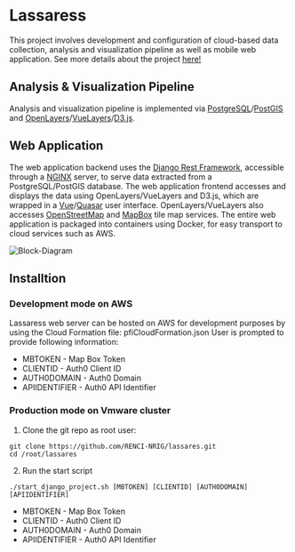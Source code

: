 # Lassaress
This project involves development and configuration of cloud-based data collection, analysis and visualization pipeline as well as mobile web application. See more details about the project [here!](http://nrig.renci.org/project/lassaress/)

## Analysis & Visualization Pipeline
Analysis and visualization pipeline is implemented via [PostgreSQL](https://www.postgresql.org/)/[PostGIS](https://postgis.net/) and [OpenLayers](https://openlayers.org/)/[VueLayers](https://vuelayers.github.io/#/)/[D3.js](https://d3js.org/).

## Web Application
The web application backend uses the [Django Rest Framework](https://www.django-rest-framework.org/), accessible through a [NGINX](https://www.nginx.com/) server, to serve data extracted from a PostgreSQL/PostGIS database. The web application frontend accesses and displays the data using OpenLayers/VueLayers and D3.js, which are wrapped in a [Vue](https://vuejs.org/)/[Quasar](https://quasar.dev/) user interface. OpenLayers/VueLayers also accesses [OpenStreetMap](https://www.openstreetmap.org/) and [MapBox](https://www.mapbox.com/) tile map services. The entire web application is packaged into containers using Docker, for easy transport to cloud services such as AWS. 

![Block-Diagram](../master/images/RENCIPropDiagram.png)

## Installtion
### Development mode on AWS
Lassaress web server can be hosted on AWS for development purposes by using the Cloud Formation file: pfiCloudFormation.json
User is prompted to provide following information:
- MBTOKEN - Map Box Token
- CLIENTID - Auth0 Client ID
- AUTH0DOMAIN - Auth0 Domain
- APIIDENTIFIER - Auth0 API Identifier
### Production mode on Vmware cluster
1. Clone the git repo as root user:
```
git clone https://github.com/RENCI-NRIG/lassares.git
cd /root/lassares
```
2. Run the start script
```
./start_django_project.sh [MBTOKEN] [CLIENTID] [AUTH0DOMAIN] [APIIDENTIFIER]
```
- MBTOKEN - Map Box Token
- CLIENTID - Auth0 Client ID
- AUTH0DOMAIN - Auth0 Domain
- APIIDENTIFIER - Auth0 API Identifier
